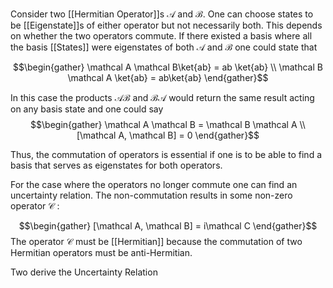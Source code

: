Consider two [[Hermitian Operator]]s $\mathcal A$ and $\mathcal B$. One can choose states to be [[Eigenstate]]s of either operator but not necessarily both. This depends on whether the two operators commute. If there existed a basis where all the basis [[States]] were eigenstates of both $\mathcal A$ and $\mathcal B$ one could state that

$$\begin{gather} \mathcal A \mathcal B\ket{ab} = ab \ket{ab} \\ \mathcal B \mathcal A \ket{ab} = ab\ket{ab} \end{gather}$$

In this case the products $\mathcal A \mathcal B$ and $\mathcal B \mathcal A$ would return the same result acting on any basis state and one could say $$\begin{gather} \mathcal A \mathcal B = \mathcal B \mathcal A \\ [\mathcal A, \mathcal B] = 0 \end{gather}$$

Thus, the commutation of operators is essential if one is to be able to find a basis that serves as eigenstates for both operators.

For the case where the operators no longer commute one can find an uncertainty relation. The non-commutation results in some non-zero operator $\mathcal C$ :

$$\begin{gather} [\mathcal A, \mathcal B] = i\mathcal C \end{gather}$$
The operator $\mathcal C$ must be [[Hermitian]] because the commutation of two Hermitian operators must be anti-Hermitian.

Two derive the Uncertainty Relation